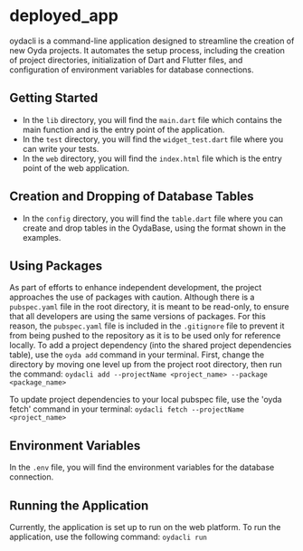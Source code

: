 
# deployed_app

oydacli is a command-line application designed to streamline the creation of new Oyda projects. 
It automates the setup process, including the creation of project directories, initialization of Dart and Flutter files, 
and configuration of environment variables for database connections.

## Getting Started
- In the `lib` directory, you will find the `main.dart` file which contains the main function and is the entry point of the application.
- In the `test` directory, you will find the `widget_test.dart` file where you can write your tests.
- In the `web` directory, you will find the `index.html` file which is the entry point of the web application.

## Creation and Dropping of Database Tables
- In the `config` directory, you will find the `table.dart` file where you can create and drop tables in the OydaBase, using the format shown in the examples.

## Using Packages
As part of efforts to enhance independent development, the project approaches the use of packages with caution.
Although there is a `pubspec.yaml` file in the root directory, it is meant to be read-only, to ensure that all developers are using the same versions of packages.
For this reason, the `pubspec.yaml` file is included in the `.gitignore` file to prevent it from being pushed to the repository as it is to be used only for reference locally.
To add a project dependency (into the shared project dependencies table), use the `oyda add` command in your terminal.
First, change the directory by moving one level up from the project root directory, then run the command:
 `oydacli add --projectName <project_name> --package <package_name>`

 To update project dependencies to your local pubspec file, use the 'oyda fetch' command in your terminal:
  `oydacli fetch --projectName <project_name>`

## Environment Variables
In the `.env` file, you will find the environment variables for the database connection.

## Running the Application
Currently, the application is set up to run on the web platform. To run the application, use the following command:
`oydacli run`
